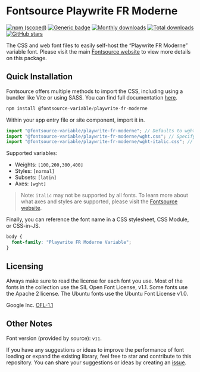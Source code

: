 # Fontsource Playwrite FR Moderne

[![npm (scoped)](https://img.shields.io/npm/v/@fontsource-variable/playwrite-fr-moderne?color=brightgreen)](https://www.npmjs.com/package/@fontsource-variable/playwrite-fr-moderne) [![Generic badge](https://img.shields.io/badge/fontsource-passing-brightgreen)](https://github.com/fontsource/fontsource) [![Monthly downloads](https://badgen.net/npm/dm/@fontsource-variable/playwrite-fr-moderne)](https://github.com/fontsource/fontsource) [![Total downloads](https://badgen.net/npm/dt/@fontsource-variable/playwrite-fr-moderne)](https://github.com/fontsource/fontsource) [![GitHub stars](https://img.shields.io/github/stars/fontsource/fontsource.svg?style=social&label=Star)](https://github.com/fontsource/fontsource/stargazers)

The CSS and web font files to easily self-host the “Playwrite FR Moderne” variable font. Please visit the main [Fontsource website](https://fontsource.org/fonts/playwrite-fr-moderne) to view more details on this package.

## Quick Installation

Fontsource offers multiple methods to import the CSS, including using a bundler like Vite or using SASS. You can find full documentation [here](https://fontsource.org/docs/getting-started/introduction).

```javascript
npm install @fontsource-variable/playwrite-fr-moderne
```

Within your app entry file or site component, import it in.

```javascript
import "@fontsource-variable/playwrite-fr-moderne"; // Defaults to wght axis
import "@fontsource-variable/playwrite-fr-moderne/wght.css"; // Specify axis
import "@fontsource-variable/playwrite-fr-moderne/wght-italic.css"; // Specify axis and style
```

Supported variables:
- Weights: `[100,200,300,400]`
- Styles: `[normal]`
- Subsets: `[latin]`
- Axes: `[wght]`

> Note: `italic` may not be supported by all fonts. To learn more about what axes and styles are supported, please visit the [Fontsource website](https://fontsource.org/fonts/playwrite-fr-moderne).

Finally, you can reference the font name in a CSS stylesheet, CSS Module, or CSS-in-JS.

```css
body {
  font-family: "Playwrite FR Moderne Variable";
}
```

## Licensing
Always make sure to read the license for each font you use. Most of the fonts in the collection use the SIL Open Font License, v1.1. Some fonts use the Apache 2 license. The Ubuntu fonts use the Ubuntu Font License v1.0.

Google Inc.
[OFL-1.1](http://scripts.sil.org/OFL)

## Other Notes
Font version (provided by source): `v11`.

If you have any suggestions or ideas to improve the performance of font loading or expand the existing library, feel free to star and contribute to this repository. You can share your suggestions or ideas by creating an [issue](https://github.com/fontsource/fontsource/issues).